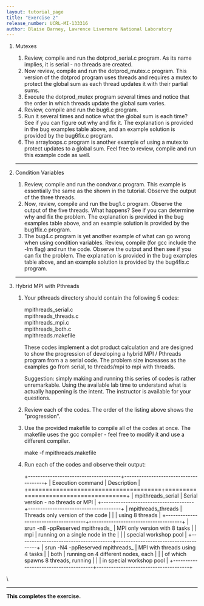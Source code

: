 ```yaml
---
layout: tutorial_page 
title: "Exercise 2"
release_number: UCRL-MI-133316
author: Blaise Barney, Lawrence Livermore National Laboratory
---
```


1.  Mutexes

    1.  Review, compile and run the dotprod\_serial.c program. As its
        name implies, it is serial - no threads are created.
    2.  Now review, compile and run the dotprod\_mutex.c program. This
        version of the dotprod program uses threads and requires a mutex
        to protect the global sum as each thread updates it with their
        partial sums.
    3.  Execute the dotprod\_mutex program several times and notice that
        the order in which threads update the global sum varies.
    4.  Review, compile and run the bug6.c program.
    5.  Run it several times and notice what the global sum is each
        time? See if you can figure out why and fix it. The explanation
        is provided in the bug examples table above, and an example
        solution is provided by the bug6fix.c program.
    6.  The arrayloops.c program is another example of using a mutex to
        protect updates to a global sum. Feel free to review, compile
        and run this example code as well.

    ****

2.  Condition Variables

    1.  Review, compile and run the condvar.c program. This example is
        essentially the same as the shown in the tutorial. Observe the
        output of the three threads.
    2.  Now, review, compile and run the bug1.c program. Observe the
        output of the five threads. What happens? See if you can
        determine why and fix the problem. The explanation is provided
        in the bug examples table above, and an example solution is
        provided by the bug1fix.c program.
    3.  The bug4.c program is yet another example of what can go wrong
        when using condition variables. Review, compile (for gcc include
        the -lm flag) and run the code. Observe the output and then see
        if you can fix the problem. The explanation is provided in the
        bug examples table above, and an example solution is provided by
        the bug4fix.c program.

    ****

3.  Hybrid MPI with Pthreads
    1.  Your pthreads directory should contain the following 5 codes:

        mpithreads\_serial.c \
        mpithreads\_threads.c \
        mpithreads\_mpi.c \
        mpithreads\_both.c \
        mpithreads.makefile

        These codes implement a dot product calculation and are designed
        to show the progression of developing a hybrid MPI / Pthreads
        program from a a serial code. The problem size increases as the
        examples go from serial, to threads/mpi to mpi with threads.

        Suggestion: simply making and running this series of codes is
        rather unremarkable. Using the available lab time to understand
        what is actually happening is the intent. The instructor is
        available for your questions.

    2.  Review each of the codes. The order of the listing above shows
        the "progression".
    3.  Use the provided makefile to compile all of the codes at once.
        The makefile uses the gcc compiler - feel free to modify it and
        use a different compiler.

        make -f mpithreads.makefile

    4.  Run each of the codes and observe their output:

        +--------------------------------------+--------------------------------------+
        | Execution command                    | Description                          |
        +======================================+======================================+
        |     mpithreads_serial                | Serial version - no threads or MPI   |
        +--------------------------------------+--------------------------------------+
        |     mpithreads_threads               | Threads only version of the code     |
        |                                      | using 8 threads                      |
        +--------------------------------------+--------------------------------------+
        |     srun -n8 -ppReserved mpithreads_ | MPI only version with 8 tasks        |
        | mpi                                  | running on a single node in the      |
        |                                      | special workshop pool                |
        +--------------------------------------+--------------------------------------+
        |     srun -N4 -ppReserved mpithreads_ | MPI with threads using 4 tasks       |
        | both                                 | running on 4 different nodes, each   |
        |                                      | of which spawns 8 threads, running   |
        |                                      | in special workshop pool             |
        +--------------------------------------+--------------------------------------+

\

* * * * *

**This completes the exercise.**
